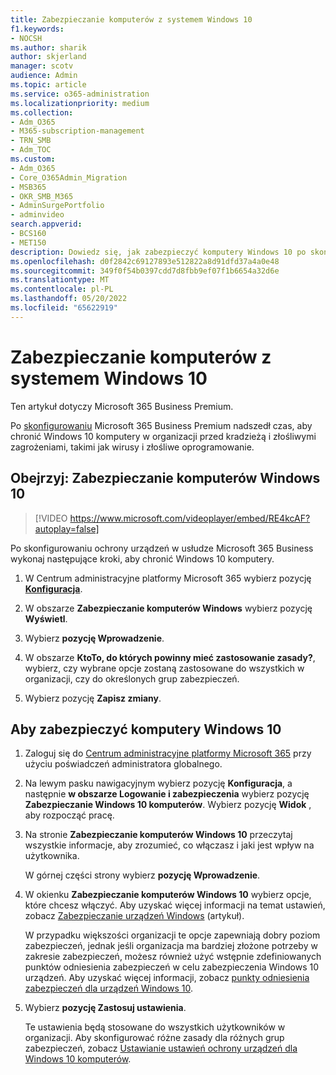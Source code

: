 ```yaml
---
title: Zabezpieczanie komputerów z systemem Windows 10
f1.keywords:
- NOCSH
ms.author: sharik
author: skjerland
manager: scotv
audience: Admin
ms.topic: article
ms.service: o365-administration
ms.localizationpriority: medium
ms.collection:
- Adm_O365
- M365-subscription-management
- TRN_SMB
- Adm_TOC
ms.custom:
- Adm_O365
- Core_O365Admin_Migration
- MSB365
- OKR_SMB_M365
- AdminSurgePortfolio
- adminvideo
search.appverid:
- BCS160
- MET150
description: Dowiedz się, jak zabezpieczyć komputery Windows 10 po skonfigurowaniu Microsoft 365 Business Premium.
ms.openlocfilehash: d0f2842c69127893e512822a8d91dfd37a4a0e48
ms.sourcegitcommit: 349f0f54b0397cdd7d8fbb9ef07f1b6654a32d6e
ms.translationtype: MT
ms.contentlocale: pl-PL
ms.lasthandoff: 05/20/2022
ms.locfileid: "65622919"
---
```

# <a name="secure-windows-10-computers"></a>Zabezpieczanie komputerów z systemem Windows 10

Ten artykuł dotyczy Microsoft 365 Business Premium.

Po [skonfigurowaniu](business-set-up.md) Microsoft 365 Business Premium nadszedł czas, aby chronić Windows 10 komputery w organizacji przed kradzieżą i złośliwymi zagrożeniami, takimi jak wirusy i złośliwe oprogramowanie.

## <a name="watch-secure-your-windows-10-pcs"></a>Obejrzyj: Zabezpieczanie komputerów Windows 10

> [!VIDEO https://www.microsoft.com/videoplayer/embed/RE4kcAF?autoplay=false]

Po skonfigurowaniu ochrony urządzeń w usłudze Microsoft 365 Business wykonaj następujące kroki, aby chronić Windows 10 komputery.

1. W Centrum administracyjne platformy Microsoft 365 wybierz pozycję <a href="https://go.microsoft.com/fwlink/p/?linkid=2171997" target="_blank">**Konfiguracja**</a>.

2. W obszarze **Zabezpieczanie komputerów Windows** wybierz pozycję **Wyświetl**.

3. Wybierz **pozycję Wprowadzenie**.

4. W obszarze **KtoTo, do których powinny mieć zastosowanie zasady?**, wybierz, czy wybrane opcje zostaną zastosowane do wszystkich w organizacji, czy do określonych grup zabezpieczeń.

5. Wybierz pozycję  **Zapisz zmiany**.

## <a name="to-secure-your-windows-10-computers"></a>Aby zabezpieczyć komputery Windows 10

1. Zaloguj się do [Centrum administracyjne platformy Microsoft 365](https://admin.microsoft.com) przy użyciu poświadczeń administratora globalnego. 

2. Na lewym pasku nawigacyjnym wybierz pozycję **Konfiguracja**, a następnie **w obszarze Logowanie i zabezpieczenia** wybierz pozycję **Zabezpieczanie Windows 10 komputerów**. Wybierz pozycję **Widok** , aby rozpocząć pracę.

3. Na stronie **Zabezpieczanie komputerów Windows 10** przeczytaj wszystkie informacje, aby zrozumieć, co włączasz i jaki jest wpływ na użytkownika.

    W górnej części strony wybierz **pozycję Wprowadzenie**.

4. W okienku **Zabezpieczanie komputerów Windows 10** wybierz opcje, które chcesz włączyć. Aby uzyskać więcej informacji na temat ustawień, zobacz [Zabezpieczanie urządzeń Windows](../../business-premium/m365bp-secure-windows-devices.md) (artykuł). 
    
    W przypadku większości organizacji te opcje zapewniają dobry poziom zabezpieczeń, jednak jeśli organizacja ma bardziej złożone potrzeby w zakresie zabezpieczeń, możesz również użyć wstępnie zdefiniowanych punktów odniesienia zabezpieczeń w celu zabezpieczenia Windows 10 urządzeń. Aby uzyskać więcej informacji, zobacz [punkty odniesienia zabezpieczeń dla urządzeń Windows 10](/mem/intune/protect/security-baselines).   

5. Wybierz **pozycję Zastosuj ustawienia**.

    Te ustawienia będą stosowane do wszystkich użytkowników w organizacji. Aby skonfigurować różne zasady dla różnych grup zabezpieczeń, zobacz [Ustawianie ustawień ochrony urządzeń dla Windows 10 komputerów](../../business-premium/m365bp-protection-settings-for-windows-10-devices.md).
